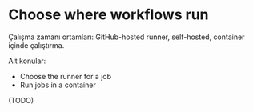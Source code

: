 # Choose where workflows run

Çalışma zamanı ortamları: GitHub-hosted runner, self-hosted, container içinde çalıştırma.

Alt konular:

- Choose the runner for a job
- Run jobs in a container

(TODO)
